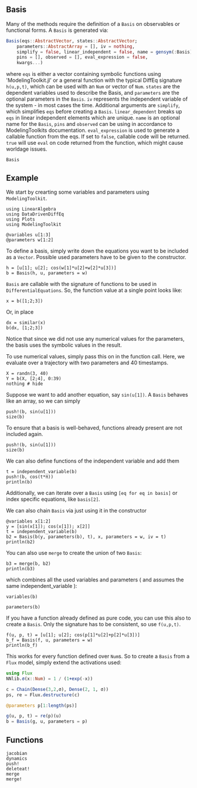 ## Basis

Many of the methods require the definition of a `Basis` on observables or
functional forms. A `Basis` is generated via:

```julia
Basis(eqs::AbstractVector, states::AbstractVector; 
    parameters::AbstractArray = [], iv = nothing,
    simplify = false, linear_independent = false, name = gensym(:Basis), 
    pins = [], observed = [], eval_expression = false,
    kwargs...)
```
where `eqs` is either a vector containing symbolic functions using 'ModelingToolkit.jl' or a general function with the typical DiffEq signature `h(u,p,t)`, which can be used with an `Num` or vector of `Num`. `states` are the dependent variables used to describe the Basis, and
`parameters` are the optional parameters in the `Basis`. `iv` represents the independent variable of the system - in most cases the time. Additional arguments are `simplify`, which simplifies `eqs` before creating a `Basis`. `linear_dependent` breaks up `eqs` in linear independent elements which are unique. `name` is an optional name for the `Basis`, `pins` and `observed` can be using in accordance to ModelingToolkits documentation. `eval_expression` is used to generate a callable function from the eqs. If set to `false`, callable code will be returned. `true` will use `eval` on code returned from the function, which might cause worldage issues. 


```@docs
Basis
```

## Example

We start by crearting some variables and parameters using `ModelingToolkit`.
```@example basis
using LinearAlgebra
using DataDrivenDiffEq
using Plots
using ModelingToolkit

@variables u[1:3]
@parameters w[1:2]
```

To define a basis, simply write down the equations you want to be included as a `Vector`. Possible used parameters have to be given to the constructor.
```@example basis
h = [u[1]; u[2]; cos(w[1]*u[2]+w[2]*u[3])]
b = Basis(h, u, parameters = w)
```
`Basis` are callable with the signature of functions to be used in `DifferentialEquations`.
So, the function value at a single point looks like:
```@example basis
x = b([1;2;3])
```
Or, in place
```@example basis
dx = similar(x)
b(dx, [1;2;3])
```
Notice that since we did not use any numerical values for the parameters, the basis uses the symbolic values in the result.

To use numerical values, simply pass this on in the function call. Here, we evaluate over a trajectory with two parameters and 40 timestamps.

```@example basis
X = randn(3, 40)
Y = b(X, [2;4], 0:39)
nothing # hide
```

Suppose we want to add another equation, say `sin(u[1])`. A `Basis` behaves like an array, so we can simply

```@example basis
push!(b, sin(u[1]))
size(b)
```
To ensure that a basis is well-behaved, functions already present are not included again.

```@example basis
push!(b, sin(u[1]))
size(b)
```

We can also define functions of the independent variable and add them

```@example basis
t = independent_variable(b)
push!(b, cos(t*π))
println(b)
```

Additionally, we can iterate over a `Basis` using `[eq for eq in basis]` or index specific equations, like `basis[2]`.

We can also chain `Basis` via just using it in the constructor

```@example basis
@variables x[1:2]
y = [sin(x[1]); cos(x[1]); x[2]]
t = independent_variable(b)
b2 = Basis(b(y, parameters(b), t), x, parameters = w, iv = t)
println(b2)
```

You can also use `merge` to create the union of two `Basis`:

```@example basis
b3 = merge(b, b2)
println(b3)
```

which combines all the used variables and parameters ( and assumes the same independent_variable ):

```@example basis
variables(b)
```

```@example basis
parameters(b)
```

If you have a function already defined as pure code, you can use this also
to create a `Basis`. Only the signature has to be consistent, so use `f(u,p,t)`.

```@example basis
f(u, p, t) = [u[1]; u[2]; cos(p[1]*u[2]+p[2]*u[3])]
b_f = Basis(f, u, parameters = w)
println(b_f)
```

This works for every function defined over `Num`s. So to create a `Basis` from a `Flux` model, simply extend the activations used:

```julia
using Flux
NNlib.σ(x::Num) = 1 / (1+exp(-x))

c = Chain(Dense(3,2,σ), Dense(2, 1, σ))
ps, re = Flux.destructure(c)

@parameters p[1:length(ps)]

g(u, p, t) = re(p)(u)
b = Basis(g, u, parameters = p)
```


## Functions

```@docs
jacobian
dynamics
push!
deleteat!
merge
merge!
```
